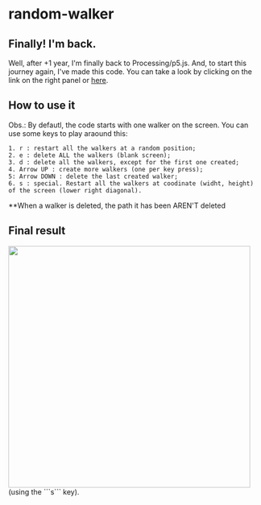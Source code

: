 # random-walker

## Finally! I'm back.
Well, after +1 year, I'm finally back to Processing/p5.js. And, to start this journey again, I've made this code.
You can take a look by clicking on the link on the right panel or [here](https://openprocessing.org/sketch/1615294).

## How to use it
Obs.: By defautl, the code starts with one walker on the screen.
You can use some keys to play araound this:
```
1. r : restart all the walkers at a random position;
2. e : delete ALL the walkers (blank screen);
3. d : delete all the walkers, except for the first one created;
4. Arrow UP : create more walkers (one per key press);
5: Arrow DOWN : delete the last created walker;
6. s : special. Restart all the walkers at coodinate (widht, height) of the screen (lower right diagonal).
```
**When a walker is deleted, the path it has been AREN'T deleted

## Final result
<img src="https://github.com/adal877/random-walker/image.png" widht="640" height="480"/>
(using the ```s``` key).
